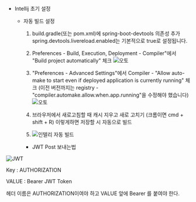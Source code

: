 - Intellij 초기 설정

  - 자동 빌드 설정

    1. build.gradle(또는 pom.xml)에 spring-boot-devtools 의존성 추가
       spring.devtools.livereload.enabled는 기본적으로 true로 설정됩니다.

    2. Preferences - Build, Execution, Deployment - Compiler"에서 "Build project automatically" 체크
       ![오토](https://lab.ssafy.com/s08-webmobile1-sub1/S08P11B105/uploads/c4397f72a15221b86d0e0186c78466aa/image.png)

    3. "Preferences - Advanced Settings"에서 Compiler - "Allow auto-make to start even if deployed application is currently running" 체크
       (이전 버전까지는 registry - "compiler.automake.allow.when.app.running"을 수정해야 했습니다)
       ![오토](https://lab.ssafy.com/s08-webmobile1-sub1/S08P11B105/uploads/41b2c854904f062aecab009a82e4e2f3/image.png)

    4. 브라우저에서 새로고침할 때 캐시 지우고 새로 고치기 (크롬이면 cmd + shift + R)
       이렇게하면 저장할 시 자동으로 빌드

    5. ![인텔리 자동 빌드](https://lab.ssafy.com/s08-webmobile1-sub2/S08P12B105/uploads/6a5e5ccb07ba71d26fa785b309c110c9/image.png)

    - JWT Post 보내는법

![JWT](https://lab.ssafy.com/s08-webmobile1-sub1/S08P11B105/uploads/29f724bdb93b39241daee025ed5a3ca4/image.png)

Key : AUTHORIZATION

VALUE : Bearer JWT Token

헤더 이름은 AUTHORIZATION이여야 하고
VALUE 앞에 Bearer 를 붙여야 한다.
